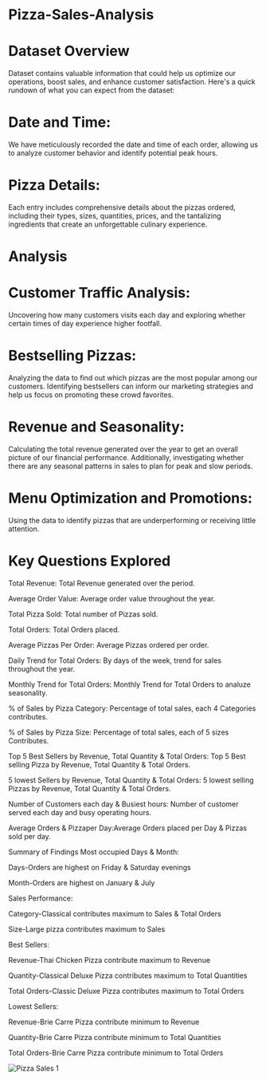 # Pizza-Sales-Analysis
# Dataset Overview
  Dataset contains valuable information that could help us optimize our operations, boost sales, and enhance customer satisfaction. Here's a quick rundown of what you can expect from the dataset:

# Date and Time: 
  We have meticulously recorded the date and time of each order, allowing us to analyze customer behavior and identify potential peak hours.

# Pizza Details:
  Each entry includes comprehensive details about the pizzas ordered, including their types, sizes, quantities, prices, and the tantalizing ingredients that create an unforgettable culinary experience.

# Analysis
# Customer Traffic Analysis: 
Uncovering how many customers visits each day and exploring whether certain times of day experience higher footfall.

# Bestselling Pizzas: 
Analyzing the data to find out which pizzas are the most popular among our customers. Identifying bestsellers can inform our marketing strategies and help us focus on promoting these crowd favorites.

# Revenue and Seasonality: 
Calculating the total revenue generated over the year to get an overall picture of our financial performance. Additionally, investigating whether there are any seasonal patterns in sales to plan for peak and slow periods.

# Menu Optimization and Promotions:
Using the data to identify pizzas that are underperforming or receiving little attention.

# Key Questions Explored
Total Revenue: Total Revenue generated over the period.

Average Order Value: Average order value throughout the year.

Total Pizza Sold: Total number of Pizzas sold.

Total Orders: Total Orders placed.

Average Pizzas Per Order: Average Pizzas ordered per order.

Daily Trend for Total Orders: By days of the week, trend for sales throughout the year.

Monthly Trend for Total Orders: Monthly Trend for Total Orders to analuze seasonality.

% of Sales by Pizza Category: Percentage of total sales, each 4 Categories contributes.

% of Sales by Pizza Size: Percentage of total sales, each of 5 sizes Contributes.

Top 5 Best Sellers by Revenue, Total Quantity & Total Orders: Top 5 Best selling Pizza by Revenue, Total Quantity & Total Orders.

5 lowest Sellers by Revenue, Total Quantity & Total Orders: 5 lowest selling Pizzas by Revenue, Total Quantity & Total Orders.

Number of Customers each day & Busiest hours: Number of customer served each day and busy operating hours.

Average Orders & Pizzaper Day:Average Orders placed per Day & Pizzas sold per day.

Summary of Findings
Most occupied Days & Month:

Days-Orders are highest on Friday & Saturday evenings

Month-Orders are highest on January & July

Sales Performance:

Category-Classical contributes maximum to Sales & Total Orders

Size-Large pizza contributes maximum to Sales

Best Sellers:

Revenue-Thai Chicken Pizza contribute maximum to Revenue

Quantity-Classical Deluxe Pizza contributes maximum to Total Quantities

Total Orders-Classic Deluxe Pizza contributes maximum to Total Orders

Lowest Sellers:

Revenue-Brie Carre Pizza contribute minimum to Revenue

Quantity-Brie Carre Pizza contribute minimum to Total Quantities

Total Orders-Brie Carre Pizza contribute minimum to Total Orders


![Pizza Sales 1](https://github.com/user-attachments/assets/5bea11a3-e846-49ae-ba0b-a8e0cb624d91)
